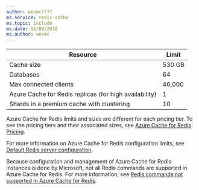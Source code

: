 ```yaml
---
author: wesmc7777
ms.service: redis-cache
ms.topic: include
ms.date: 11/09/2018
ms.author: wesmc
---
```

| Resource | Limit |
| --- | --- |
| Cache size |530 GB |
| Databases |64 |
| Max connected clients |40,000 |
| Azure Cache for Redis replicas (for high availability) |1 |
| Shards in a premium cache with clustering |10 |

Azure Cache for Redis limits and sizes are different for each pricing tier. To see the pricing tiers and their associated sizes, see [Azure Cache for Redis Pricing](https://azure.microsoft.com/pricing/details/cache/).

For more information on Azure Cache for Redis configuration limits, see [Default Redis server configuration](../articles/azure-cache-for-redis/cache-configure.md#default-redis-server-configuration).

Because configuration and management of Azure Cache for Redis instances is done by Microsoft, not all Redis commands are supported in Azure Cache for Redis. For more information, see [Redis commands not supported in Azure Cache for Redis](../articles/azure-cache-for-redis/cache-configure.md#redis-commands-not-supported-in-azure-cache-for-redis).

